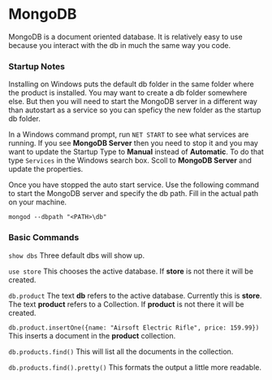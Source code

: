 # MongoDB

MongoDB is a document oriented database. It is relatively easy to use because you interact with the db in much the same way you code.


### Startup Notes

Installing on Windows puts the default db folder in the same folder where the product is installed. You may want to create a db folder somewhere else. But then you will need to start the MongoDB server in a different way than autostart as a service so you can speficy the new folder as the startup db folder.

In a Windows command prompt, run `NET START` to see what services are running. If you see **MongoDB Server** then you need to stop it and you may want to update the Startup Type to **Manual** instead of **Automatic**. To do that type `Services` in the Windows search box. Scoll to **MongoDB Server** and update the properties.

Once you have stopped the auto start service. Use the following command to start the MongoDB server and specify the db path. Fill in the actual path on your machine.

`mongod --dbpath "<PATH>\db"`


### Basic Commands

`show dbs` Three default dbs will show up.

`use store` This chooses the active database. If **store** is not there it will be created.

`db.product` The text **db** refers to the active database. Currently this is **store**. The text **product** refers to a Collection. If **product** is not there it will be created.

`db.product.insertOne({name: "Airsoft Electric Rifle", price: 159.99})` This inserts a document in the **product** collection.

`db.products.find()` This will list all the documents in the collection.

`db.products.find().pretty()` This formats the output a little more readable.



